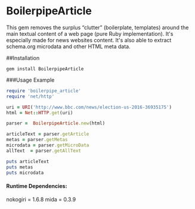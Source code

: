 # BoilerpipeArticle
This gem removes the surplus “clutter” (boilerplate, templates) around
the main textual content of a web page (pure Ruby implementation). It's especially made for news websites content. It's also able to extract schema.org microdata and other HTML meta data.


##Installation
```
gem install BoilerpipeArticle
```

###Usage Example

```ruby
require 'boilerpipe_article'
require 'net/http'

uri = URI('http://www.bbc.com/news/election-us-2016-36935175')
html = Net::HTTP.get(uri)

parser =  BoilerpipeArticle.new(html)

articleText = parser.getArticle
metas = parser.getMetas
microdata = parser.getMicroData
allText  = parser.getAllText

puts articleText
puts metas
puts microdata
```


#### Runtime Dependencies:
nokogiri = 1.6.8
mida = 0.3.9

